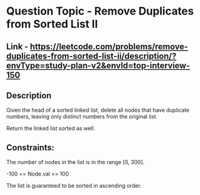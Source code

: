 # Question Topic - Remove Duplicates from Sorted List II


## Link - https://leetcode.com/problems/remove-duplicates-from-sorted-list-ii/description/?envType=study-plan-v2&envId=top-interview-150


## Description

Given the head of a sorted linked list, delete all nodes that have duplicate numbers, leaving only distinct numbers from the original list. 

Return the linked list sorted as well.

## Constraints:

The number of nodes in the list is in the range [0, 300].

-100 <= Node.val <= 100

The list is guaranteed to be sorted in ascending order.
